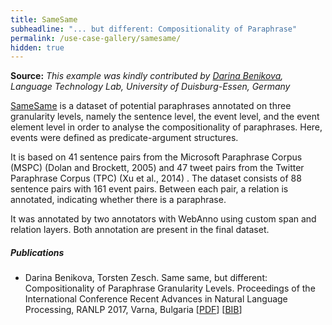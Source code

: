 ```yaml
---
title: SameSame
subheadline: "... but different: Compositionality of Paraphrase"
permalink: /use-case-gallery/samesame/
hidden: true
---
```


**Source:** <i>This example was kindly contributed by <a href="http://www.is.informatik.uni-duisburg.de/staff/benikova.html">Darina Benikova</a>, 
Language Technology Lab, University of Duisburg-Essen, Germany</i>

[SameSame](https://github.com/MeDarina/SameSame) is a dataset of potential paraphrases annotated 
on three granularity levels, namely the sentence level, the event level, and the event element 
level in order to analyse the compositionality of paraphrases. Here, events were defined as 
predicate-argument structures.

It is based on 41 sentence pairs from the Microsoft Paraphrase Corpus (MSPC) (Dolan and Brockett,
2005) and 47 tweet pairs from the Twitter Paraphrase Corpus (TPC) (Xu et al., 2014) .
The dataset consists of 88 sentence pairs with 161 event pairs. Between each pair, a relation is
annotated, indicating whether there is a paraphrase.

It was annotated by two annotators with WebAnno using custom span and relation layers. Both 
annotation are present in the final dataset.

##### Publications

* Darina Benikova, Torsten Zesch. Same same, but different: Compositionality of Paraphrase 
  Granularity Levels. Proceedings of the International Conference Recent 
  Advances in Natural Language Processing, RANLP 2017, Varna, Bulgaria
  [[PDF](http://acl-bg.org/proceedings/2017/RANLP%202017/pdf/RANLP014.pdf)]
  [[BIB](https://aclanthology.info/papers/R17-1014/r17-1014.bib)]

